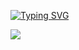 <a href="https://discord.com/users/886104530712948763"><img src="https://readme-typing-svg.demolab.com?font=Fira+Code&pause=1000&random=false&width=435&lines=Hello+%F0%9F%91%8B%2C+Welcome+to+my+profile!" alt="Typing SVG" /></a>

<a href="https://discord.com/users/1228676338890838016/"><img src="https://discord.c99.nl/widget/theme-3/1228676338890838016.png" /></a>
<!--
**darkdevil86/darkdevil86** is a ✨ _special_ ✨ repository because its `README.md` (this file) appears on your GitHub profile.

Here are some ideas to get you started:

- 🔭 I’m currently working on ...
- 🌱 I’m currently learning ...
- 👯 I’m looking to collaborate on ...
- 🤔 I’m looking for help with ...
- 💬 Ask me about ...
- 📫 How to reach me: ...
- 😄 Pronouns: ...
- ⚡ Fun fact: ...
-->

